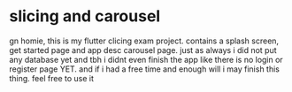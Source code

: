 # slicing and carousel

gn homie, this is my flutter clicing exam project. contains a splash screen, get started page and app desc carousel page. just as always i did not put any database yet and tbh i didnt even finish the app like there is no login or register page YET. and if i had a free time and enough will i may finish this thing. feel free to use it
